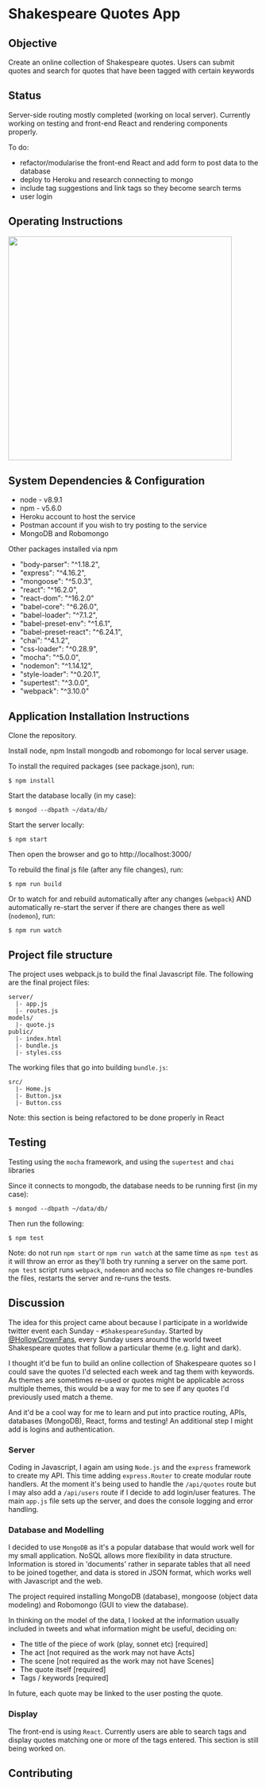 # Shakespeare Quotes App

## Objective

Create an online collection of Shakespeare quotes. Users can submit quotes and search for quotes that have been tagged with certain keywords

## Status

Server-side routing mostly completed (working on local server). 
Currently working on  testing and front-end React and rendering components properly.

To do:

* refactor/modularise the front-end React and add form to post data to the database
* deploy to Heroku and research connecting to mongo 
* include tag suggestions and link tags so they become search terms
* user login

## Operating Instructions

<img src="" width="450" alt="">

## System Dependencies & Configuration

* node - v8.9.1
* npm - v5.6.0
* Heroku account to host the service
* Postman account if you wish to try posting to the service
* MongoDB and Robomongo

Other packages installed via npm
* "body-parser": "^1.18.2",
* "express": "^4.16.2",
* "mongoose": "^5.0.3",
* "react": "^16.2.0",
* "react-dom": "^16.2.0"
* "babel-core": "^6.26.0",
* "babel-loader": "^7.1.2",
* "babel-preset-env": "^1.6.1",
* "babel-preset-react": "^6.24.1",
* "chai": "^4.1.2",
* "css-loader": "^0.28.9",
* "mocha": "^5.0.0",
* "nodemon": "^1.14.12",
* "style-loader": "^0.20.1",
* "supertest": "^3.0.0",
* "webpack": "^3.10.0"

## Application Installation Instructions

Clone the repository.

Install node, npm
Install mongodb and robomongo for local server usage.


To install the required packages (see package.json), run:
```
$ npm install
```

Start the database locally (in my case):

```
$ mongod --dbpath ~/data/db/
```

Start the server locally:
```
$ npm start
```
Then open the browser and go to http://localhost:3000/

To rebuild the final js file (after any file changes), run:
```
$ npm run build
```

Or to watch for and rebuild automatically after any changes (`webpack`) AND automatically re-start the server if there are changes there as well (`nodemon`), run:
```
$ npm run watch
```

## Project file structure

The project uses webpack.js to build the final Javascript file. The following are the final project files:
```
server/
  |- app.js
  |- routes.js
models/
  |- quote.js
public/
  |- index.html
  |- bundle.js
  |- styles.css

```

The working files that go into building `bundle.js`:

```
src/
  |- Home.js
  |- Button.jsx
  |- Button.css
```

Note: this section is being refactored to be done properly in React

## Testing

Testing using the `mocha` framework, and using the `supertest` and `chai` libraries

Since it connects to mongodb, the database needs to be running first (in my case):

```
$ mongod --dbpath ~/data/db/
```
Then run the following:

```
$ npm test
```

Note: do not run `npm start` or `npm run watch` at the same time as `npm test` as it will throw an error as they'll both try running a server on the same port. `npm test` script runs `webpack`, `nodemon` and `mocha` so file changes re-bundles the files, restarts the server and re-runs the tests.

## Discussion

The idea for this project came about because I participate in  a worldwide twitter event each Sunday - `#ShakespeareSunday`. Started by [@HollowCrownFans](https://twitter.com/HollowCrownFans?lang=en), every Sunday users around the world tweet Shakespeare quotes that follow a particular theme (e.g. light and dark).

I thought it'd be fun to build an online collection of Shakespeare quotes so I could save the quotes I'd selected each week and tag them with keywords. As themes are sometimes re-used or quotes might be applicable across multiple themes, this would be a way for me to see if any quotes I'd previously used match a theme. 

And it'd be a cool way for me to learn and put into practice routing, APIs, databases (MongoDB), React, forms and testing! An additional step I might add is logins and authentication.

### Server

Coding in Javascript, I again am using `Node.js` and the `express` framework to create my API. This time adding  `express.Router` to create modular route handlers. At the moment it's being used to handle the `/api/quotes` route but I may also add a `/api/users` route if I decide to add login/user features. The main `app.js` file sets up the server, and does the console logging and error handling. 

### Database and Modelling

I decided to use `MongoDB` as it's a popular database that would work well for my small application. NoSQL allows more flexibility in data structure. Information is stored in 'documents' rather in separate tables that all need to be joined together, and data is stored in JSON format, which works well with Javascript and the web.

The project required installing MongoDB (database), mongoose (object data modeling) and Robomongo (GUI to view the database).

In thinking on the model of the data, I looked at the information usually included in tweets and what information might be useful, deciding on:

* The title of the piece of work (play, sonnet etc) [required]
* The act [not required as the work may not have Acts]
* The scene [not required as the work may not have Scenes]
* The quote itself [required]
* Tags / keywords [required]

In future, each quote may be linked to the user posting the quote. 

### Display

The front-end is using `React`. Currently users are able to search tags and display quotes matching one or more of the tags entered. This section is still being worked on.

## Contributing
